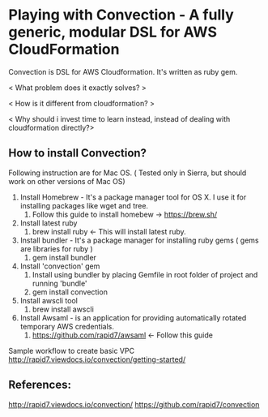 # Playing with Convection - A fully generic, modular DSL for AWS CloudFormation
 
Convection is DSL for AWS Cloudformation. It's written as ruby gem.

< What problem does it exactly solves? >

< How is it different from cloudformation? >

< Why should i invest time to learn instead, instead of dealing with cloudformation directly?>
 
## How to install Convection?

Following instruction are for Mac OS. ( Tested only in Sierra, but should work on other versions of Mac OS)

1. Install Homebrew - It's a package manager tool for OS X. I use it for installing packages like wget and tree.
	1. Follow this guide to install homebew → https://brew.sh/
2. Install latest ruby
	1. brew install ruby  ← This will install latest ruby.
3. Install bundler - It's a package manager for installing ruby gems ( gems are libraries for ruby )
	1. gem install bundler
4. Install 'convection' gem
	1. Install using bundler by placing Gemfile in root folder of project and running 'bundle'
	2. gem install convection
5. Install awscli tool
	1. brew install awscli
6. Install Awsaml - is an application for providing automatically rotated temporary AWS credentials.
	1. https://github.com/rapid7/awsaml <- Follow this guide
 
Sample workflow to create basic VPC
http://rapid7.viewdocs.io/convection/getting-started/
 
## References:
http://rapid7.viewdocs.io/convection/
https://github.com/rapid7/convection